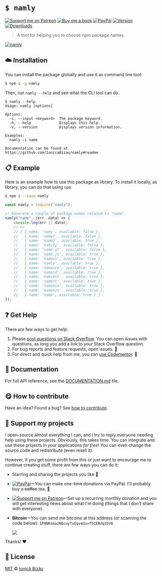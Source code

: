 
# `$ namly`

 [![Support me on Patreon][badge_patreon]][patreon] [![Buy me a book][badge_amazon]][amazon] [![PayPal][badge_paypal_donate]][paypal-donations] [![Version](https://img.shields.io/npm/v/namly.svg)](https://www.npmjs.com/package/namly) [![Downloads](https://img.shields.io/npm/dt/namly.svg)](https://www.npmjs.com/package/namly)

> A tool for helping you to choose npm package names.

[![namly](http://i.imgur.com/zI93Tlz.png)](#)

## :cloud: Installation

You can install the package globally and use it as command line tool:


```sh
$ npm i -g namly
```


Then, run `namly --help` and see what the CLI tool can do.


```
$ namly --help
Usage: namly [options]

Options:
  -i, --input <keyword>  The package keyword.
  -h, --help             Displays this help.
  -v, --version          Displays version information.

Examples:
  namly -i name

Documentation can be found at https://github.com/IonicaBizau/namly#readme
```

## :clipboard: Example


Here is an example how to use this package as library. To install it locally, as library, you can do that using `npm`:

```sh
$ npm i --save namly
```



```js
const namly = require("namly");

// Generate a couple of package names related to "name"
namly("name", (err, data) => {
    console.log(err || data);
    // =>
    // [ { name: 'namy', available: false },
    //   { name: 'namer', available: false },
    //   { name: 'name2', available: true },
    //   { name: 'namify', available: false },
    //   { name: 'name-it', available: false },
    //   { name: 'name.js', available: true },
    //   { name: 'namous', available: true },
    //   { name: 'namly', available: true },
    //   { name: 'namance', available: true },
    //   { name: 'namoid', available: true },
    //   { name: 'namient', available: true },
    //   { name: 'nament', available: true },
    //   { name: 'namonin', available: true },
    //   { name: 'namoxin', available: true },
    //   { name: 'namo', available: true } ]
});
```

## :question: Get Help

There are few ways to get help:

 1. Please [post questions on Stack Overflow](https://stackoverflow.com/questions/ask). You can open issues with questions, as long you add a link to your Stack Overflow question.
 2. For bug reports and feature requests, open issues. :bug:
 3. For direct and quick help from me, you can [use Codementor](https://www.codementor.io/johnnyb). :rocket:


## :memo: Documentation

For full API reference, see the [DOCUMENTATION.md][docs] file.

## :yum: How to contribute
Have an idea? Found a bug? See [how to contribute][contributing].


## :sparkling_heart: Support my projects

I open-source almost everything I can, and I try to reply everyone needing help using these projects. Obviously,
this takes time. You can integrate and use these projects in your applications *for free*! You can even change the source code and redistribute (even resell it).

However, if you get some profit from this or just want to encourage me to continue creating stuff, there are few ways you can do it:

 - Starring and sharing the projects you like :rocket:
 - [![PayPal][badge_paypal]][paypal-donations]—You can make one-time donations via PayPal. I'll probably buy a ~~coffee~~ tea. :tea:
 - [![Support me on Patreon][badge_patreon]][patreon]—Set up a recurring monthly donation and you will get interesting news about what I'm doing (things that I don't share with everyone).
 - **Bitcoin**—You can send me bitcoins at this address (or scanning the code below): `1P9BRsmazNQcuyTxEqveUsnf5CERdq35V6`

    ![](https://i.imgur.com/z6OQI95.png)

Thanks! :heart:



## :scroll: License

[MIT][license] © [Ionică Bizău][website]

[badge_patreon]: http://ionicabizau.github.io/badges/patreon.svg
[badge_amazon]: http://ionicabizau.github.io/badges/amazon.svg
[badge_paypal]: http://ionicabizau.github.io/badges/paypal.svg
[badge_paypal_donate]: http://ionicabizau.github.io/badges/paypal_donate.svg
[patreon]: https://www.patreon.com/ionicabizau
[amazon]: http://amzn.eu/hRo9sIZ
[paypal-donations]: https://www.paypal.com/cgi-bin/webscr?cmd=_s-xclick&hosted_button_id=RVXDDLKKLQRJW
[donate-now]: http://i.imgur.com/6cMbHOC.png

[license]: http://showalicense.com/?fullname=Ionic%C4%83%20Biz%C4%83u%20%3Cbizauionica%40gmail.com%3E%20(https%3A%2F%2Fionicabizau.net)&year=2015#license-mit
[website]: https://ionicabizau.net
[contributing]: /CONTRIBUTING.md
[docs]: /DOCUMENTATION.md
